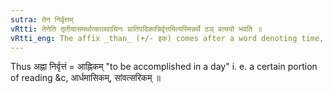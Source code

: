 ```yaml
---
sutra: तेन निर्वृत्तम्
vRtti: तेनेति तृतीयासमर्थात्कालवाचिनः प्रातिपदिकान्निर्वृत्तमित्यस्मिन्नर्थे ठञ् प्रत्ययो भवति ॥
vRtti_eng: The affix _than_ (+/- इक) comes after a word denoting time, being in the third case in construction, in the sense of \"to be accomplished by that time\".
---
```

Thus अह्ना निर्वृत्तं = आह्निकम् "to be accomplished in a day" i. e. a certain portion of reading &c, आर्धमासिकम्, सांवत्सरिकम् ॥
